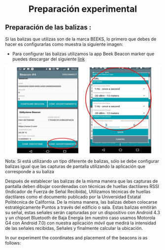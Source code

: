 <H1 align = "center">
Preparación experimental
  <a href="#">
  </a>
</H1>


## Preparación de las balizas :
Si las balizas que utilizas son de la marca BEEKS, lo primero que debes de hacer es configurarlas como muestra la siguiente imagen:
-	Para configurar las balizas utilizamos la app Beek Beacon marker que puedes descargar del siguiente [link](https://drive.google.com/open?id=0B_SXGEKN91UQUVlyWTFROGJ4S28)

  ![](img/SetupBeeks.jpg?raw=true) 

 Nota: Si está utilizando un tipo diferente de balizas, sólo se debe configurar balizas igual que las capturas de pantalla utilizando la aplicación que corresponde a su baliza
 
Después de establecer las balizas de la misma manera que las capturas de pantalla deben dibujar coordenadas con técnicas de huellas dactilares RSSI (Indicador de Fuerza de Señal Recibida), 
Utilizamos técnicas de huellas dactilares como el documento publicado por la Universidad Estatal Politécnica de California. De la misma manera, las balizas deben colocarse estratégicamente
Puntos a través del edificio o sala. Estas balizas emitirán su señal, estas señales serán capturadas por un dispositivo con Android 4.3 y un chipset Bluetooth de Baja Energía 
(en nuestro caso usamos Motorola G4 con Android 7.0) con nuestra aplicación móvil que medirá la intensidad de las señales recibidas, Señales y finalmente calcular la ubicación.

In our experiment the coordinates and placement of the beacons is as follows:
